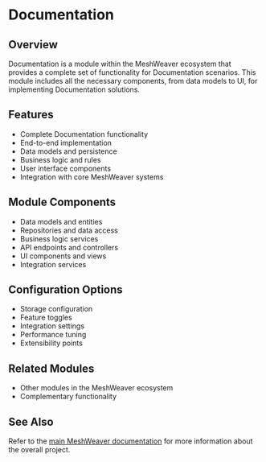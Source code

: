 # Documentation

## Overview
Documentation is a module within the MeshWeaver ecosystem that provides a complete set of functionality for Documentation scenarios. This module includes all the necessary components, from data models to UI, for implementing Documentation solutions.

## Features
- Complete Documentation functionality
- End-to-end implementation
- Data models and persistence
- Business logic and rules
- User interface components
- Integration with core MeshWeaver systems


## Module Components
- Data models and entities
- Repositories and data access
- Business logic services
- API endpoints and controllers
- UI components and views
- Integration services

## Configuration Options
- Storage configuration
- Feature toggles
- Integration settings
- Performance tuning
- Extensibility points

## Related Modules
- Other modules in the MeshWeaver ecosystem
- Complementary functionality

## See Also
Refer to the [main MeshWeaver documentation](../../../Readme.md) for more information about the overall project.

